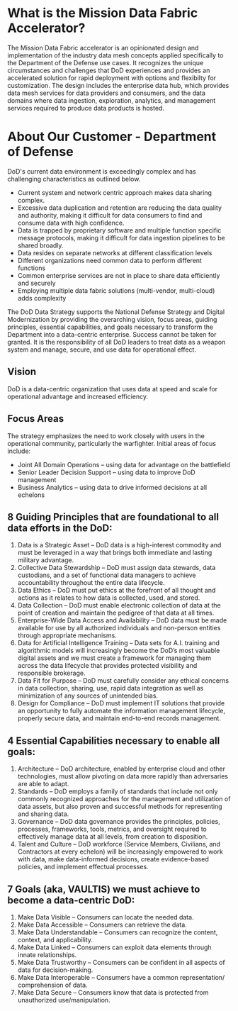 # What is the Mission Data Fabric Accelerator?

The Mission Data Fabric accelerator is an opinionated design and implementation of the industry data mesh concepts applied specifically to the Department of the Defense use cases.  It recognizes the unique circumstances and challenges that DoD experiences and provides an accelerated solution for rapid deployment with options and flexibilty for customization. The design includes the enterprise data hub, which provides data mesh services for data providers and consumers, and the data domains where data ingestion, exploration, analytics, and management services required to produce data products is hosted. 

# About Our Customer - Department of Defense

DoD's current data environment is exceedingly complex and has challenging characteristics as outlined below.  
- Current system and network centric approach makes data sharing complex.  
- Excessive data duplication and retention are reducing the data quality and authority, making it difficult for data consumers to find and consume data with high confidence. 
- Data is trapped by proprietary software and multiple function specific message protocols, making it difficult for data ingestion pipelines to be shared broadly.
- Data resides on separate networks at different classification levels
- Different organizations need common data to perform different functions
- Common enterprise services are not in place to share data efficiently and securely
- Employing multiple data fabric solutions (multi-vendor, multi-cloud) adds complexity

The DoD Data Strategy supports the National Defense Strategy and Digital Modernization by providing the overarching vision, focus areas, guiding principles, essential capabilities, and goals necessary to transform the Department into a data-centric enterprise. Success cannot be taken for granted.  It is the responsibility of all DoD leaders to treat data as a weapon system and manage, secure, and use data for operational effect. 

## Vision 
DoD is a data-centric organization that uses data at speed and scale for operational advantage and increased efficiency.
## Focus Areas
The strategy emphasizes the need to work closely with users in the operational community, particularly the warfighter. 
Initial areas of focus include: 
- Joint All Domain Operations – using data for advantage on the battlefield
- Senior Leader Decision Support – using data to improve DoD management
- Business Analytics – using data to drive informed decisions at all echelons

## 8 Guiding Principles that are foundational to all data efforts in the DoD:
1. Data is a Strategic Asset – DoD data is a high-interest commodity and must be 
leveraged in a way that brings both immediate and lasting military advantage.
2. Collective Data Stewardship – DoD must assign data stewards, data custodians, 
and a set of functional data managers to achieve accountability throughout the 
entire data lifecycle.
3. Data Ethics – DoD must put ethics at the forefront of all thought and actions as it 
relates to how data is collected, used, and stored.
4. Data Collection – DoD must enable electronic collection of data at the point of 
creation and maintain the pedigree of that data at all times.
5. Enterprise-Wide Data Access and Availability – DoD data must be made available 
for use by all authorized individuals and non-person entities through appropriate 
mechanisms.
6. Data for Artificial Intelligence Training – Data sets for A.I. training and 
algorithmic models will increasingly become the DoD’s most valuable digital 
assets and we must create a framework for managing them across the data lifecycle 
that provides protected visibility and responsible brokerage.
7. Data Fit for Purpose – DoD must carefully consider any ethical concerns in data 
collection, sharing, use, rapid data integration as well as minimization of any 
sources of unintended bias.
8. Design for Compliance – DoD must implement IT solutions that provide an 
opportunity to fully automate the information management lifecycle, properly 
secure data, and maintain end-to-end records management.

## 4 Essential Capabilities necessary to enable all goals:
1. Architecture – DoD architecture, enabled by enterprise cloud and other 
technologies, must allow pivoting on data more rapidly than adversaries are able to 
adapt.
2. Standards – DoD employs a family of standards that include not only commonly 
recognized approaches for the management and utilization of data assets, but also 
proven and successful methods for representing and sharing data.
3. Governance – DoD data governance provides the principles, policies, processes, 
frameworks, tools, metrics, and oversight required to effectively manage data at all 
levels, from creation to disposition.
4. Talent and Culture – DoD workforce (Service Members, Civilians, and 
Contractors at every echelon) will be increasingly empowered to work with data, 
make data-informed decisions, create evidence-based policies, and implement 
effectual processes.

## 7 Goals (aka, VAULTIS) we must achieve to become a data-centric DoD:
1. Make Data Visible – Consumers can locate the needed data.
2. Make Data Accessible – Consumers can retrieve the data.
3. Make Data Understandable – Consumers can recognize the content, context, and 
applicability.
4. Make Data Linked – Consumers can exploit data elements through innate 
relationships.
5. Make Data Trustworthy – Consumers can be confident in all aspects of data for 
decision-making.
6. Make Data Interoperable – Consumers have a common representation/
comprehension of data.
7. Make Data Secure – Consumers know that data is protected from unauthorized 
use/manipulation.
